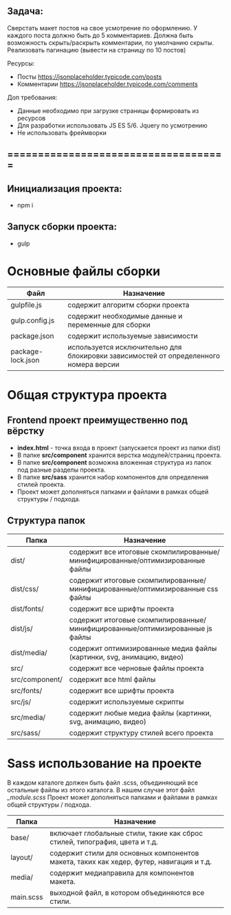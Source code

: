 ## **Задача:**

Сверстать макет постов на свое усмотрение по оформлению.
У каждого поста должно быть до 5 комментариев.
Должна быть возможность скрыть/раскрыть комментарии, по умолчанию скрыты.
Реализовать пагинацию (вывести на страницу по 10 постов)

Ресурсы:
-	Посты https://jsonplaceholder.typicode.com/posts
-	Комментарии https://jsonplaceholder.typicode.com/comments

Доп требования:
-	Данные необходимо при загрузке страницы формировать из ресурсов
-	Для разработки использовать JS ES 5/6. Jquery по усмотрению
-	Не использовать фреймворки

## ====================================

## Инициализация проекта:
- npm i

## Запуск сборки проекта:
- gulp

# Основные файлы сборки
| Файл | Назначение |
| ------ | ------ |
| gulpfile.js | содержит алгоритм сборки проекта |
| gulp.config.js | содержит необходимые данные и переменные для сборки |
| package.json | содержит используемые зависимости |
| package-lock.json | используется исключительно для блокировки зависимостей от определенного номера версии |

# Общая структура проекта
## Frontend проект преимущественно под вёрстку
- **index.html** - точка входа в проект (запускается проект из папки dist)
- В папке **src/component** хранится верстка модулей/страниц проекта.
- В папке **src/component** возможна вложенная структура из папок под разные разделы проекта.
- В папке **src/sass** хранится набор компонентов для определения стилей проекта.
- Проект может дополняться папками и файлами в рамках общей структуры / подхода.

## Структура папок

| Папка          | Назначение |
|----------------| ------ |
| dist/          | содержит все итоговые скомпилированные/минифицированные/оптимизированные файлы |
| dist/css/      | содержит итоговые скомпилированные/минифицированные/оптимизированные css файлы |
| dist/fonts/    | содержит все шрифты проекта |
| dist/js/       | содержит итоговые скомпилированные/минифицированные/оптимизированные js файлы |
| dist/media/    | содержит оптимизированные медиа файлы (картинки, svg, анимацию, видео) |
| src/           | содержит все черновые файлы проекта |
| src/component/ | содержит все html файлы |
| src/fonts/     | содержит все шрифты проекта |
| src/js/        | содержит используемые скрипты |
| src/media/     | содержит любые медиа файлы (картинки, svg, анимацию, видео) |
| src/sass/      | содержит структуру стилей всего проекта |


# Sass использование на проекте
В каждом каталоге должен быть файл .scss, объединяющий все остальные файлы из этого каталога.
В нашем случае этот файл  *_module.scss*
Проект может дополняться папками и файлами в рамках общей структуры / подхода.

| Папка     | Назначение                                                                               |
|-----------|------------------------------------------------------------------------------------------|
| base/     | включает глобальные стили, такие как сброс стилей, типография, цвета и т.д.              |
| layout/   | содержит стили для основных компонентов макета, таких как хедер, футер, навигация и т.д. |
| media/    | содержит медиаправила для компонентов макета.                                            |
| main.scss | выходной файл, в котором объединяются все стили.                                         |

